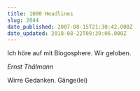 ```yaml
---
title: 1000 Headlines
slug: 2844
date_published: 2007-08-15T21:30:42.000Z
date_updated: 2018-08-22T09:39:06.000Z
---
```


Ich höre auf mit Blogosphere. Wir geloben.

*Ernst Thälmann*

Wirre Gedanken. Gänge(lei)
